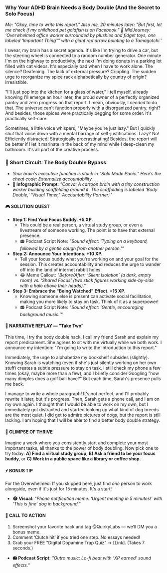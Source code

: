 ### **Why Your ADHD Brain Needs a Body Double (And the Secret to Solo Focus)**

*Me: "Okay, time to write this report." Also me, 20 minutes later: "But first, let me check if my childhood pet goldfish is on Facebook."*
*🎨 MidJourney: ‘Overwhelmed office worker surrounded by plushies and fidget toys, one labeled ‘Important Thing™’ with a giant red arrow pointing to a Tamagotchi.’*

I swear, my brain has a secret agenda. It's like I'm trying to drive a car, but the steering wheel is connected to a random number generator. One minute I'm on the highway to productivity, the next I'm doing donuts in a parking lot filled with cat videos. It's especially bad when I have to work alone. The silence? Deafening. The lack of external pressure? Crippling. The sudden urge to reorganize my spice rack alphabetically by country of origin? Irresistible.

"I'll just pop into the kitchen for a glass of water," I tell myself, already knowing I'll emerge an hour later, the proud owner of a perfectly organized pantry and zero progress on that report. I mean, obviously, I *needed* to do that. The universe can't function properly with a disorganized pantry, right? And besides, those spices were practically begging for some order. It's practically self-care.

Sometimes, a little voice whispers, "Maybe you're just lazy." But I quickly shut that voice down with a mental barrage of self-justifications. Lazy? No! Efficiently distracted! Strategically procrastinating! Besides, the report will be better if I let it marinate in the back of my mind while I deep-clean my bathroom. It's all part of the creative process.

### 🧠 Short Circuit: The Body Double Bypass
- *Your brain’s executive function is stuck in "Solo Mode Panic." Here’s the cheat code: Externalize accountability.*
- **🎨 Infographic Prompt**: *"Canva: A cartoon brain with a tiny construction worker building scaffolding around it. The scaffolding is labeled ‘Body Double,’ ‘Visual Timer,’ ‘Accountability Partner.’"*

#### 🎮 SOLUTION QUEST

- **Step 1: Find Your Focus Buddy. +5 XP.**
    - This could be a real person, a virtual study group, or even a livestream of someone working. The point is to have that external presence.
    - 📻 Podcast Script Note: *"Sound effect: ‘Typing on a keyboard, followed by a gentle cough from another person.’"*
- **Step 2: Announce Your Intentions. +10 XP.**
    - Tell your focus buddy what you're working on and your goal for the session. This creates accountability and reduces the urge to wander off into the land of internet rabbit holes.
    - 😂 Meme Callout: *"Before/After: ‘Silent Isolation’ (a dark, empty room) vs. ‘Shared Focus’ (two stick figures working side-by-side with a halo above their heads)."*
- **Step 3: Embrace the "Being Watched" Effect. +15 XP.**
    - Knowing someone else is present can activate social facilitation, making you more likely to stay on task. Think of it as a superpower!
    - 📻 Podcast Script Note: *"Sound effect: ‘Gentle, encouraging background music.’"*

#### 🔄 NARRATIVE REPLAY — "Take Two"
This time, I try the body double hack. I call my friend Sarah and explain my report predicament. She agrees to sit with me virtually while we both work. I announce my intention: "I'm going to write the introduction to this report."

Immediately, the urge to alphabetize my bookshelf subsides (slightly). Knowing Sarah is watching (even if she's just silently working on her own stuff) creates a subtle pressure to stay on task. I still check my phone a few times (okay, maybe more than a few), and I briefly consider Googling "how many dimples does a golf ball have?" But each time, Sarah's presence pulls me back.

I manage to write a whole paragraph! It's not perfect, and I'll probably rewrite it later, but it's progress. Then, Sarah gets a phone call, and I am on my own again. I thought that I would be able to work on my own, but I immediately got distracted and started looking up what kind of dog breeds are the most quiet. I did get to admire pictures of dogs, but the report is still lacking. I am hoping that I will be able to find a better body double strategy.

#### 🌟 GLIMPSE OF THRIVE
Imagine a week where you consistently start and complete your most important tasks, all thanks to the power of body doubling. Now pick one to try today: **A) Find a virtual study group**, **B) Ask a friend to be your focus buddy**, or **C) Work in a public space like a library or coffee shop.**

#### ⚡ BONUS TIP
For the Overwhelmed: If you skipped here, just find *one* person to work alongside, even if it's just for 15 minutes. It's a start!
- **😂 Visual**: *"Phone notification meme: ‘Urgent meeting in 5 minutes!’ with ‘This is fine’ dog in background."*

#### 📢 CALL TO ACTION
1. Screenshot your favorite hack and tag @QuirkyLabs — we’ll DM you a bonus meme.
2. Comment ‘Clutch hit’ if you tried one step. No essays needed!
3. Grab your FREE "Digital Dopamine Trap Quiz" → [Link]. (Takes 7 seconds.)
- **📻 Podcast Script**: *"Outro music: Lo-fi beat with ‘XP earned’ sound effects."*